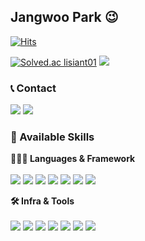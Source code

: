 ## Jangwoo Park 😉
[![Hits](https://hits.seeyoufarm.com/api/count/incr/badge.svg?url=https%3A%2F%2Fgithub.com%2FLisiant%2Fhit-counter&count_bg=%2379C83D&title_bg=%23555555&icon=&icon_color=%23E7E7E7&title=hits&edge_flat=false)](https://hits.seeyoufarm.com)


[![Solved.ac lisiant01](http://mazassumnida.wtf/api/v2/generate_badge?boj=lisiant01)](https://solved.ac/lisiant01)
<img src="https://github-readme-stats.vercel.app/api?username=Lisiant&show_icons=true&theme=merko">


### 📞 Contact 
<a href="wkdxod321@gmail.com"><img src="https://img.shields.io/badge/Gmail-EA4335?style=flat-square&logo=Gmail&logoColor=white"/></a>
<a href="https://www.instagram.com/long_rain__/" target="_blank"><img src="https://img.shields.io/badge/Instagram-E4405F?style=flat-square&logo=Instagram&logoColor=white"/></a>

### 💪 Available Skills 

**🧑🏻‍💻 Languages & Framework** 
<br><br>
<img src="https://img.shields.io/badge/Java-007396?style=flat-square&logo=openjdk&logoColor=white"> 
<img src="https://img.shields.io/badge/Python-3776AB?style=flat-square&logo=python&logoColor=white">
<img src="https://img.shields.io/badge/Kotlin-7F52FF?style=flat-square&logo=kotlin&logoColor=white">
<img src="https://img.shields.io/badge/Spring boot-6DB33F?style=flat-square&logo=springboot&logoColor=white">
<img src="https://img.shields.io/badge/JPA-6DB33F?style=flat-square&logo=spring&logoColor=white">
<img src="https://img.shields.io/badge/MySQL-4479A1?style=flat-square&logo=mysql&logoColor=white"> 
<img src="https://img.shields.io/badge/Oracle-F80000?style=flat-square&logo=oracle&logoColor=white">

**🛠️ Infra & Tools**
<br><br>
<img src="https://img.shields.io/badge/VMware-607078.svg?&style=flat-square&logo=vmware&logoColor=white">
<img src="https://img.shields.io/badge/Docker-2496ED.svg?&style=flat-square&logo=docker&logoColor=white">
<img src="https://img.shields.io/badge/Elastic%20Stack-005571.svg?&style=flat-square&logo=elasticstack&logoColor=white">
<img src="https://img.shields.io/badge/Amazon%20EC2-FF9900?style=flat-square&logo=amazonec2&logoColor=white">
<img src="https://img.shields.io/badge/Git-F05032?style=flat-square&logo=git&logoColor=white">
<img src="https://img.shields.io/badge/GitHub-181717?style=flat-square&logo=github&logoColor=white">
<img src="https://img.shields.io/badge/Postman-FF6C37?style=flat-square&logo=Postman&logoColor=white"><br><br>

